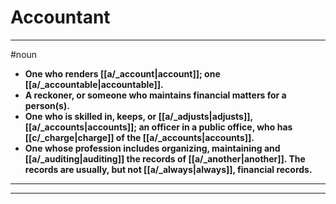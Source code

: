 # Accountant
---
#noun
- **One who renders [[a/_account|account]]; one [[a/_accountable|accountable]].**
- **A reckoner, or someone who maintains financial matters for a person(s).**
- **One who is skilled in, keeps, or [[a/_adjusts|adjusts]], [[a/_accounts|accounts]]; an officer in a public office, who has [[c/_charge|charge]] of the [[a/_accounts|accounts]].**
- **One whose profession includes organizing, maintaining and [[a/_auditing|auditing]] the records of [[a/_another|another]]. The records are usually, but not [[a/_always|always]], financial records.**
---
---
